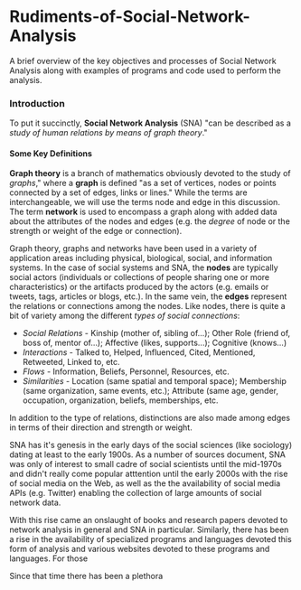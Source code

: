 # Rudiments-of-Social-Network-Analysis
A brief overview of the key objectives and processes of Social Network Analysis along with examples of programs and code used to perform the analysis.

<h3>Introduction</h3>

To put it succinctly, <b>Social Network Analysis</b> (SNA) "can be described as a *study of human relations by means of graph theory*." 

<h4> Some Key Definitions</h4>

<b>Graph theory</b> is a branch of mathematics obviously devoted to the study of *graphs*," where a <b>graph</b> is defined "as a set of vertices, nodes or points connected by a set of edges, links or lines." While the terms are interchangeable, we will use the terms node and edge in this discussion. The term <b>network</b> is used to encompass a graph along with added data about the attributes of the nodes and edges (e.g. the *degree* of node or the strength or weight of the edge or connection).  
 
Graph theory, graphs and networks have been used in a variety of application areas including physical, biological, social, and information systems. In the case of social systems and SNA, the <b>nodes</b> are typically social actors (individuals or collections of people sharing one or more characteristics) or the artifacts produced by the actors (e.g. emails or tweets, tags, articles or blogs, etc.).  In the same vein, the <b>edges</b> represent the relations or connections among the nodes. Like nodes, there is quite a bit of variety among the different *types of social connections*:

<ul>
  <li><i>Social Relations</i> - Kinship (mother of, sibling of...); Other Role (friend of, boss of, mentor of...);  Affective (likes, supports...); Cognitive (knows...)</li>
  <li><i>Interactions</i> - Talked to, Helped, Influenced, Cited, Mentioned, Retweeted, Linked to, etc.</li>
  <li><i>Flows</i> - Information, Beliefs, Personnel, Resources, etc.</li>
  <li><i>Similarities</i> - Location (same spatial and temporal space); Membership (same organization, same events, etc.); Attribute (same age, gender, occupation, organization, beliefs, memberships, etc. </li>
</ul>

In addition to the type of relations, distinctions are also made among edges in terms of their direction and strength or weight.   


SNA has it's genesis in the early days of the social sciences (like sociology) dating at least to the early 1900s. As a number of sources document, SNA was only of interest to small cadre of social scientists until the mid-1970s and didn't really come popular atttention until the early 2000s with the rise of social media on the Web, as well as the the availability of social media APIs (e.g. Twitter) enabling the collection of large amounts of social network data. 

With this rise came an onslaught of books and research papers devoted to network analysis in general and SNA in particular.  Similarly, there has been a rise in the availability of specialized programs and languages devoted this form of analysis and various websites devoted to these programs and languages. For those





Since that time there has been a plethora
